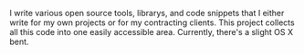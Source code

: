 I write various open source tools, librarys, and code snippets that I either write for my own projects or for my contracting clients.  This project collects all this code into one easily accessible area.  Currently, there's a slight OS X bent.